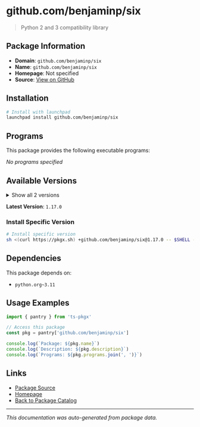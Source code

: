 # github.com/benjaminp/six

> Python 2 and 3 compatibility library

## Package Information

- **Domain**: `github.com/benjaminp/six`
- **Name**: `github.com/benjaminp/six`
- **Homepage**: Not specified
- **Source**: [View on GitHub](https://github.com/pkgxdev/pantry/tree/main/projects/github.com/benjaminp/six/package.yml)

## Installation

```bash
# Install with launchpad
launchpad install github.com/benjaminp/six
```

## Programs

This package provides the following executable programs:

*No programs specified*

## Available Versions

<details>
<summary>Show all 2 versions</summary>

- `1.17.0`, `1.16.0`

</details>

**Latest Version**: `1.17.0`

### Install Specific Version

```bash
# Install specific version
sh <(curl https://pkgx.sh) +github.com/benjaminp/six@1.17.0 -- $SHELL -i
```

## Dependencies

This package depends on:

- `python.org~3.11`

## Usage Examples

```typescript
import { pantry } from 'ts-pkgx'

// Access this package
const pkg = pantry['github.com/benjaminp/six']

console.log(`Package: ${pkg.name}`)
console.log(`Description: ${pkg.description}`)
console.log(`Programs: ${pkg.programs.join(', ')}`)
```

## Links

- [Package Source](https://github.com/pkgxdev/pantry/tree/main/projects/github.com/benjaminp/six/package.yml)
- [Homepage](#)
- [Back to Package Catalog](../../../package-catalog.md)

---

*This documentation was auto-generated from package data.*
